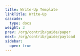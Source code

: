 ```yaml
---
title: Write-Up Template
linkTitle: Write-Up
cascade:
  type: docs
weight: 3
prev: /org/contrib/guide/paper
next: /org/contrib/guide/payload
sidebar:
  open: true
---
```

